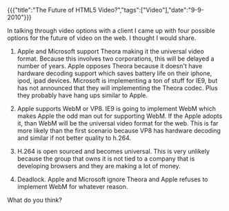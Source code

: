 {{{"title":"The Future of HTML5 Video?","tags":["Video"],"date":"9-9-2010"}}}

In talking through video options with a client I came up with four possible options for the future of video on the web.  I thought I would share.

1. Apple and Microsoft support Theora making  it the universal video format.  Because this involves two corporations, this will be delayed a number of years.  Apple opposes Theora because it doesn't have hardware decoding support which saves battery life on their iphone, ipod, ipad devices.  Microsoft is implementing a ton of stuff for IE9, but has not announced that they will implementing the Theora codec.  Plus they probably have hang ups similar to Apple.

2. Apple supports WebM or VP8.  IE9 is going to implement WebM which makes Apple the odd man out for supporting WebM.  If the Apple adopts it, than WebM will be the universal video format for the web.  This is far more likely than the first scenario because VP8 has hardware decoding and similar if not better quality to h.264.

3. H.264 is open sourced and becomes universal.  This is very unlikely because the group that owns it is not tied to a company that is developing browsers and they are making a lot of money.

4. Deadlock.  Apple and Microsoft ignore Theora and Apple refuses to implement WebM for whatever reason.

What do you think?